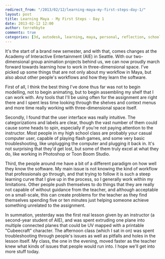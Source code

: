 ```yaml
---
redirect_from: "/2013/02/12/learning-maya-my-first-steps-day-1/"
layout: post
title: Learning Maya - My First Steps - Day 1
date: 2013-02-12 12:00
author: terrehbyte
comments: true
categories: [3d, autodesk, learning, maya, personal, reflection, schoolwork, software]
---
```


It's the start of a brand new semester, and with that, comes changes at the
Academy of Interactive Entertainment (AIE) in Seattle. With our two-dimensional
group animation projects behind us, we can now proudly march forward towards
learning how to work in three-dimensional space. I've picked up some things that
are not only about my workflow in Maya, but also about other people's workflows
and how they learn the software.  

First of all, I think the best thing I've done thus far was not to begin
modelling, not to begin animating, but to begin assembling my shelf that I can
work with. Any tools that I'll be using often for the assignment are right there
and I spent less time looking through the shelves and context menus and more
time really working with three-dimensional space itself.  

Secondly, I found that the user interface was really intuitive. The
categorizations and labels are clear, though the vast number of them could cause
some heads to spin, especially if you're not paying attention to the instructor.
Most people in my high school class are probably your casual computer user,
capable of playing flash games, and some very basic troubleshooting, like
unplugging the computer and plugging it back in. It's not surprising that they'd
get lost, but some of them truly excel at what they do, like working in
Photoshop or Toon Boom Studio.  

Third, the people around me have a bit of a different paradigm on how well they
know the software. My main issue is not knowing the kind of workflow that
professionals go through, and that trying to follow it is such a steep learning
curve that I give up in the process, so I generally work within my limitations.
Other people push themselves to do things that they are really not capable of
without guidance from the teacher, and although acceptable on a small-scale,
this can create problems for the teacher as they find themselves spending five
or ten minutes just helping someone achieve something unrelated to the
assignment.  

In summation, yesterday was the first real lesson given by an instructor (a
second-year student of AIE), and was spent extruding one plane into multiple
connected planes that could be UV mapped with a printable "Cubeecraft"
character. The afternoon class (which I sat in on) was spent troubleshooting
through people's issues as well as pitfalls and holes in the lesson itself. My
class, the one in the evening, moved faster as the teacher knew what kinds of
issues that people would run into. I hope we'll get into more stuff today.  